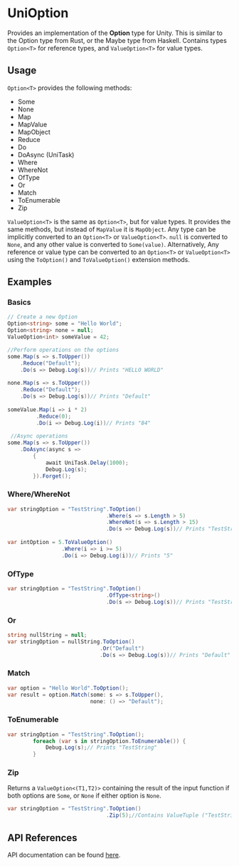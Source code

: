 # UniOption
Provides an implementation of the **Option** type for Unity. This is similar to the Option type from Rust, or the Maybe type from Haskell.
Contains types ``Option<T>`` for reference types, and ``ValueOption<T>`` for value types.

## Usage
``Option<T>`` provides the following methods:
- Some
- None
- Map
- MapValue
- MapObject
- Reduce
- Do
- DoAsync (UniTask)
- Where
- WhereNot
- OfType
- Or
- Match
- ToEnumerable
- Zip

``ValueOption<T>`` is the same as ``Option<T>``, but for value types. It provides the same methods, but instead of ``MapValue`` it is ``MapObject``.
Any type can be implicitly converted to an ``Option<T>`` or ``ValueOption<T>``. ``null`` is converted to ``None``, and any other value is converted to ``Some(value)``.
Alternatively, Any reference or value type can be converted to an ``Option<T>`` or ``ValueOption<T>`` using the ``ToOption()`` and ``ToValueOption()`` extension methods.
## Examples
### Basics
```csharp
// Create a new Option
Option<string> some = "Hello World";
Option<string> none = null;
ValueOption<int> someValue = 42;

//Perform operations on the options
some.Map(s => s.ToUpper())
    .Reduce("Default");
    .Do(s => Debug.Log(s))// Prints "HELLO WORLD"
    
none.Map(s => s.ToUpper())
    .Reduce("Default");
    .Do(s => Debug.Log(s))// Prints "Default"
    
someValue.Map(i => i * 2)
         .Reduce(0);
         .Do(i => Debug.Log(i))// Prints "84"
         
 //Async operations
some.Map(s => s.ToUpper())
    .DoAsync(async s => 
        {
            await UniTask.Delay(1000);
            Debug.Log(s);
        }).Forget();
```
### Where/WhereNot
```csharp
var stringOption = "TestString".ToOption()
                               .Where(s => s.Length > 5)
                               .WhereNot(s => s.Length > 15)
                               .Do(s => Debug.Log(s))// Prints "TestString"
                               
var intOption = 5.ToValueOption()
                 .Where(i => i >= 5)
                 .Do(i => Debug.Log(i))// Prints "5"               
```

### OfType
```csharp
var stringOption = "TestString".ToOption()
                               .OfType<string>()
                               .Do(s => Debug.Log(s))// Prints "TestString"
```

### Or 
```csharp
string nullString = null;
var stringOption = nullString.ToOption()
                             .Or("Default")
                             .Do(s => Debug.Log(s))// Prints "Default"
```

### Match
```csharp
var option = "Hello World".ToOption();
var result = option.Match(some: s => s.ToUpper(),
                          none: () => "Default");
```

### ToEnumerable
```csharp
var stringOption = "TestString".ToOption();
        foreach (var s in stringOption.ToEnumerable()) {
            Debug.Log(s);// Prints "TestString"
        }
```

### Zip
Returns a ``ValueOption<(T1,T2)>`` containing the result of the input function if both options are ``Some``, or ``None`` if either option is ``None``.
```csharp
var stringOption = "TestString".ToOption()
                               .Zip(5);//Contains ValueTuple ("TestString", 5)
```

## API References
API documentation can be found [here](https://saismirk.github.io/UniOption/api/UniOption.html).